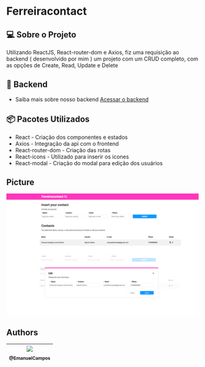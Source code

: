 # Ferreiracontact #

## :computer: Sobre o Projeto

Utilizando ReactJS, React-router-dom e Axios, fiz uma requisição ao backend ( desenvolvido por mim ) um projeto com um
CRUD completo, com as opções de Create, Read, Update e Delete

## :satellite: Backend
* Saiba mais sobre nosso backend 
[Acessar o backend](https://github.com/EmanuelCampos/Ferreiracontact_backend)

## :package: Pacotes Utilizados
* React - Criação dos componentes e estados
* Axios - Integração da api com o frontend
* React-router-dom - Criação das rotas
* React-icons - Utilizado para inserir os icones
* React-modal - Criação do modal para edição dos usuários

## Picture

![ScreenPicture](https://github.com/EmanuelCampos/Ferreiracontact_frontend/blob/master/images/Tela1.png)
![ScreenPicture](https://github.com/EmanuelCampos/Ferreiracontact_frontend/blob/master/images/Tela2.png)

## Authors

| [<img src="https://avatars2.githubusercontent.com/u/16262455?s=115&v=3"><br><sub>@EmanuelCampos</sub>](https://github.com/EmanuelCampos) |
| :------------------------------------------------------------------------------------------------------------------------------: |